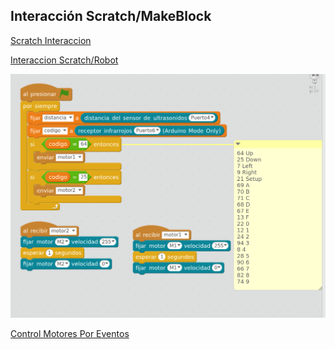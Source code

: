 ## Interacción Scratch/MakeBlock

[Scratch Interaccion](../Fichas/ScratchInteraccion.md)

[Interaccion Scratch/Robot](../Fichas/InteraccionScratchRobot.md)

![CControlRobotsEventosIR](../images/ControlRobotsEventosIR.png)

[Control Motores Por Eventos](../Ejemplos/ControlMotoresPorEventos.sb2)


